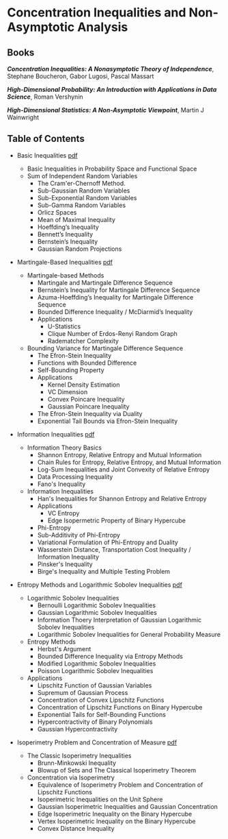 # Concentration Inequalities and Non-Asymptotic Analysis

## Books

***Concentration Inequalities: A Nonasymptotic Theory of Independence***, Stephane Boucheron, Gabor Lugosi, Pascal Massart

***High-Dimensional Probability: An Introduction with Applications in Data Science***, Roman Vershynin

***High-Dimensional Statistics: A Non-Asymptotic Viewpoint***, Martin J Wainwright

## Table of Contents

- Basic Inequalities  [pdf](./Ineq_1_Basic_Inequality.pdf)
  	- Basic Inequalities in Probability Space and Functional Space
	- Sum of Independent Random Variables
		- The Cram\'er-Chernoff Method.
		- Sub-Gaussian Random Variables
		- Sub-Exponential Random Variables
		- Sub-Gamma Random Variables
		- Orlicz Spaces
		- Mean of Maximal Inequality
		- Hoeffding’s Inequality
		- Bennett’s Inequality
		- Bernstein’s Inequality
		- Gaussian Random Projections

- Martingale-Based Inequalities [pdf](./Ineq_2_Martingale_Methods.pdf)
	- Martingale-based Methods
		- Martingale and Martingale Difference Sequence
		- Bernstein’s Inequality for Martingale Difference Sequence
		- Azuma-Hoeffding’s Inequality for Martingale Difference Sequence
		- Bounded Difference Inequality / McDiarmid’s Inequality
		- Applications
			- U-Statistics
			- Clique Number of Erdos-Renyi Random Graph
			- Radematcher Complexity
	- Bounding Variance for Martingale Difference Sequence
		- The Efron-Stein Inequality
		- Functions with Bounded Difference
		- Self-Bounding Property
		- Applications
			- Kernel Density Estimation
			- VC Dimension
			- Convex Poincare Inequality 
			- Gaussian Poincare Inequality
		- The Efron-Stein Inequality via Duality
		- Exponential Tail Bounds via Efron-Stein Inequality

- Information Inequalities [pdf](./Ineq_3_Information_Inequality.pdf)
	- Information Theory Basics
		- Shannon Entropy, Relative Entropy and Mutual Information
		- Chain Rules for Entropy, Relative Entropy, and Mutual Information
		- Log-Sum Inequalities and Joint Convexity of Relative Entropy
		- Data Processing Inequality
		- Fano's Inequality
	- Information Inequalities
		- Han's Inequalities for Shannon Entropy and Relative Entropy
		- Applications
			- VC Entropy
			- Edge Isopermetric Property of Binary Hypercube 
		- Phi-Entropy
		- Sub-Additivity of Phi-Entropy
		- Variational Formulation of Phi-Entropy and Duality
		- Wasserstein Distance, Transportation Cost Inequality / Information Inequality
		- Pinsker's Inequality
		- Birge's Inequality and Multiple Testing Problem

- Entropy Methods and Logarithmic Sobolev Inequalities [pdf](./Ineq_4_Entropy_Methods.pdf)
	- Logarithmic Sobolev Inequalities
		- Bernoulli Logarithmic Sobolev Inequalities
		- Gaussian Logarithmic Sobolev Inequalities
		- Information Thoery Interpretation of Gaussian Logarithmic Sobolev Inequalities
		- Logarithmic Sobolev Inequalities for General Probability Measure
	- Entropy Methods
		- Herbst's Argument
		- Bounded Difference Inequality via Entropy Methods
		- Modified Logarithmic Sobolev Inequalities
		- Poisson Logarithmic Sobolev Inequalities
	- Applications
		- Lipschitz Function of Gaussian Variables
		- Supremum of Gaussian Process
		- Concentration of Convex Lipschitz Functions
		- Concentration of Lipschitz Functions on Binary Hypercube 
		- Exponential Tails for Self-Bounding Functions
		- Hypercontractivity of Binary Polynomials
		- Gaussian Hypercontractivity

- Isoperimetry Problem and Concentration of Measure [pdf](./Ineq_5_Concentration_Isoperimetry.pdf)
	- The Classic Isoperimetry Inequalities
		- Brunn-Minkowski Inequality
		- Blowup of Sets and The Classical Isoperimetry Theorem
	- Concentration via Isoperimetry
		- Equivalence of Isoperimetry Problem and Concentration of Lipschitz Functions 
		- Isoperimetric Inequalities on the Unit Sphere 
		- Gaussian Isoperimetric Inequalities and Gaussian Concentration
		- Edge Isoperimetric Inequality on the Binary Hypercube
		- Vertex Isoperimetric Inequality on the Binary Hypercube
		- Convex Distance Inequality
 

